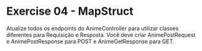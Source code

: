 # Exercise 04 - MapStruct

Atualize todos os endpoints do AnimeController para utilizar classes diferentes para Requisição e Resposta. Você deve criar AnimePostRequest e AnimePostResponse para POST e AnimeGetResponse para GET.